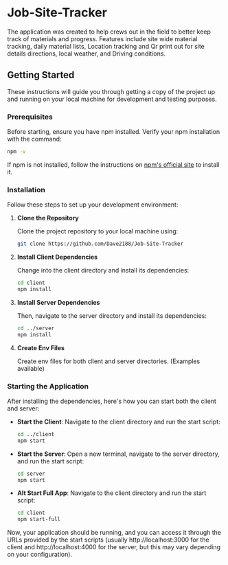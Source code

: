 # Job-Site-Tracker

The application was created to help crews out in the field to better keep track of materials and progress. Features include site wide material tracking, daily material lists, Location tracking and Qr print out for site details directions, local weather, and Driving conditions. 

## Getting Started

These instructions will guide you through getting a copy of the project up and running on your local machine for development and testing purposes.

### Prerequisites

Before starting, ensure you have npm installed. Verify your npm installation with the command:

```bash
npm -v
```

If npm is not installed, follow the instructions on [npm's official site](https://www.npmjs.com/get-npm) to install it.

### Installation

Follow these steps to set up your development environment:

1. **Clone the Repository**

   Clone the project repository to your local machine using:

   ```bash
   git clone https://github.com/Dave2188/Job-Site-Tracker
   ```

2. **Install Client Dependencies**

   Change into the client directory and install its dependencies:

   ```bash
   cd client
   npm install
   ```

3. **Install Server Dependencies**

   Then, navigate to the server directory and install its dependencies:

   ```bash
   cd ../server
   npm install
   ```

4. **Create Env Files**

    Create env files for both client and server directories. (Examples available)

### Starting the Application

After installing the dependencies, here's how you can start both the client and server:

- **Start the Client**: Navigate to the client directory and run the start script:

  ```bash
  cd ../client 
  npm start
  ```

- **Start the Server**: Open a new terminal, navigate to the server directory, and run the start script:

  ```bash
  cd server 
  npm start
  ```

- **Alt Start Full App**: Navigate to the client directory and run the start script:

  ```bash
  cd client 
  npm start-full
  ```

Now, your application should be running, and you can access it through the URLs provided by the start scripts (usually http://localhost:3000 for the client and http://localhost:4000 for the server, but this may vary depending on your configuration).


